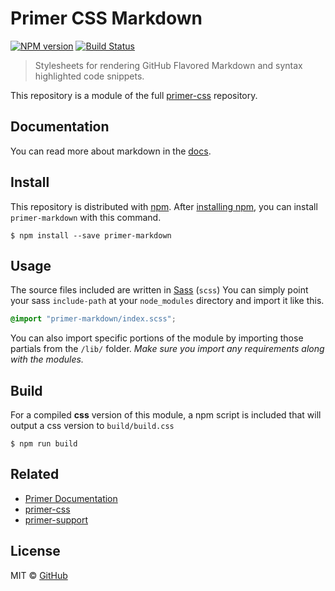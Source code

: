 # Primer CSS Markdown

[![NPM version](http://img.shields.io/npm/v/primer-markdown.svg)](https://www.npmjs.org/package/primer-markdown)
[![Build Status](https://travis-ci.org/primer/markdown.svg?branch=master)](https://travis-ci.org/primer/markdown)

> Stylesheets for rendering GitHub Flavored Markdown and syntax highlighted code snippets.

This repository is a module of the full [primer-css][primer] repository.

## Documentation

You can read more about markdown in the [docs][docs].

## Install

This repository is distributed with [npm][npm]. After [installing npm][install-npm], you can install `primer-markdown` with this command.

```
$ npm install --save primer-markdown
```

## Usage

The source files included are written in [Sass][sass] (`scss`) You can simply point your sass `include-path` at your `node_modules` directory and import it like this.

```scss
@import "primer-markdown/index.scss";
```

You can also import specific portions of the module by importing those partials from the `/lib/` folder. _Make sure you import any requirements along with the modules._

## Build

For a compiled **css** version of this module, a npm script is included that will output a css version to `build/build.css`

```
$ npm run build
```

## Related

* [Primer Documentation][docs]
* [primer-css][primer]
* [primer-support][primer-support]

## License

MIT &copy; [GitHub](https://github.com/)

[primer]: https://github.com/primer/primer
[primer-support]: https://github.com/primer/primer-support
[docs]: http://primercss.io/
[npm]: https://www.npmjs.com/
[install-npm]: https://docs.npmjs.com/getting-started/installing-node
[sass]: http://sass-lang.com/
